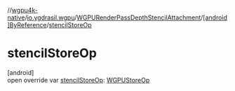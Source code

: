 //[wgpu4k-native](../../../../index.md)/[io.ygdrasil.wgpu](../../index.md)/[WGPURenderPassDepthStencilAttachment](../index.md)/[[android]ByReference](index.md)/[stencilStoreOp](stencil-store-op.md)

# stencilStoreOp

[android]\
open override var [stencilStoreOp](stencil-store-op.md): [WGPUStoreOp](../../-w-g-p-u-store-op/index.md)